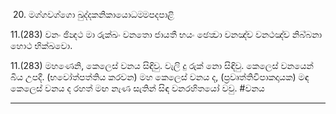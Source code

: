  20. මග‍්ගවග‍්ගො ඛුද‍්දකනිකායොධම‍්මපදපාළි

11.(283) වනං ඡින්‍දථ මා රුක‍්ඛං වනතො ජායතී භයං ඡෙත්‍වා වනඤ‍්ච වනථඤ‍්ච නිබ‍්බනා හොථ භික‍්ඛවො.

11.(283) මහණෙනි, කෙලෙස් වනය සිඳිවු. වැලි දු රුක් නො සිඳිවු. කෙලෙස් වනයෙන් බිය උපදී. (භවෝත්පත්තිය කරවන) මහ කෙලෙස් වනය ද, (ප්‍රවෘත්තිවිපාකදායක) මඳ කෙලෙස් වනය ද රහත් මඟ නැණ සැතින් සිඳ වනරහිතයෝ වවු.
#වනය 

---
